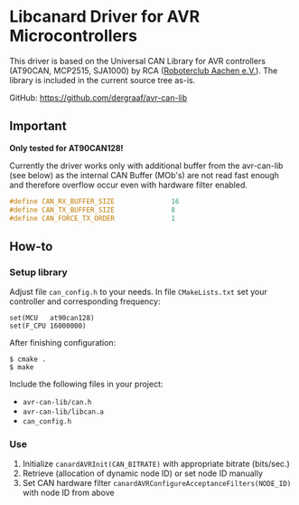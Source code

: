 # Libcanard Driver for AVR Microcontrollers

This driver is based on the Universal CAN Library for AVR controllers (AT90CAN, MCP2515, SJA1000) by RCA
([Roboterclub Aachen e.V.](http://www.roboterclub.rwth-aachen.de/)).
The library is included in the current source tree as-is.

GitHub: <https://github.com/dergraaf/avr-can-lib>

## Important

**Only tested for AT90CAN128!**

Currently the driver works only with additional buffer from the avr-can-lib (see below) as the internal
CAN Buffer (MOb's) are not read fast enough and therefore overflow occur even with hardware filter enabled.

```c
#define CAN_RX_BUFFER_SIZE              16
#define CAN_TX_BUFFER_SIZE              8
#define CAN_FORCE_TX_ORDER              1
```

## How-to

### Setup library

Adjust file `can_config.h` to your needs.
In file `CMakeLists.txt` set your controller and corresponding frequency:

```
set(MCU   at90can128)
set(F_CPU 16000000)
```

After finishing configuration:

```shell
$ cmake .
$ make
```

Include the following files in your project:

* `avr-can-lib/can.h`
* `avr-can-lib/libcan.a`
* `can_config.h`

### Use

1. Initialize `canardAVRInit(CAN_BITRATE)` with appropriate bitrate (bits/sec.)
2. Retrieve (allocation of dynamic node ID) or set node ID manually
3. Set CAN hardware filter `canardAVRConfigureAcceptanceFilters(NODE_ID)` with node ID from above
